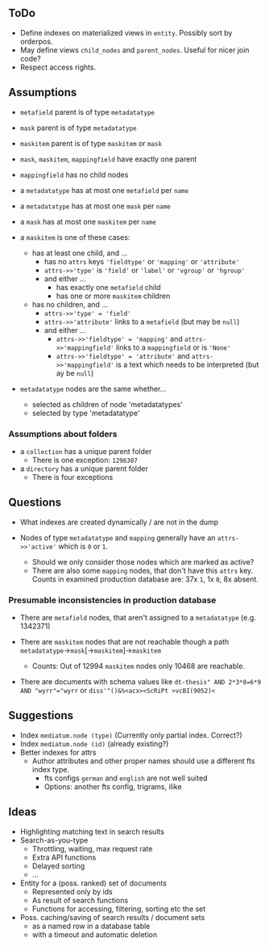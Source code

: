 
## ToDo

- Define indexes on materialized views in `entity`. Possibly sort by orderpos.
- May define views `child_nodes` and `parent_nodes`. Useful for nicer join code?
- Respect access rights.


## Assumptions

- `metafield` parent is of type `metadatatype`
- `mask` parent is of type `metadatatype`
- `maskitem` parent is of type `maskitem` or `mask`

- `mask`, `maskitem`, `mappingfield` have exactly one parent
- `mappingfield` has no child nodes

- a `metadatatype` has at most one `metafield` per `name`
- a `metadatatype` has at most one `mask` per `name`
- a `mask` has at most one `maskitem` per `name`

- a `maskitem` is one of these cases:
    - has at least one child, and ...
        - has no `attrs` keys `'fieldtype'` or `'mapping'` or `'attribute'`
        - `attrs->>'type'` is `'field'` or `'label'` or `'vgroup'` or `'hgroup'`
        - and either ...
            - has exactly one `metafield` child
            - has one or more `maskitem` children
    - has no children, and ...
        - `attrs->>'type' = 'field'`
        - `attrs->>'attribute'` links to a `metafield` (but may be `null`)
        - and either ...
            - `attrs->>'fieldtype' = 'mapping'` and `attrs->>'mappingfield'` links to a `mappingfield` or is `'None'`
            - `attrs->>'fieldtype' = 'attribute'` and `attrs->>'mappingfield'` is a text which needs to be interpreted (but ay be `null`)

 - `metadatatype` nodes are the same whether...
     - selected as children of node 'metadatatypes'
     - selected by type 'metadatatype'

### Assumptions about folders

- a `collection` has a unique parent folder
    - There is one exception: `1296307`
- a `directory` has a unique parent folder
    - There is four exceptions


## Questions

- What indexes are created dynamically / are not in the dump

- Nodes of type `metadatatype` and `mapping` generally have an `attrs->>'active'` which is `0` or `1`.  
    - Should we only consider those nodes which are marked as active?
    - There are also some `mapping` nodes, that don't have this `attrs` key.
      Counts in examined production database are: 37x `1`, 1x `0`, 8x absent.

### Presumable inconsistencies in production database

- There are `metafield` nodes, that aren't assigned to a `metadatatype` (e.g. 1342371)

- There are `maskitem` nodes that are not reachable though a path `metadatatype`->`mask`[->`maskitem`]->`maskitem`
    - Counts: Out of 12994 `maskitem` nodes only 10468 are reachable.

- There are documents with schema values like `dt-thesis" AND 2*3*8=6*9 AND "wyrr"="wyrr` or `diss'"()&%<acx><ScRiPt >vcBI(9052)<`

## Suggestions

- Index `mediatum.node (type)` (Currently only partial index. Correct?)
- Index `mediatum.node (id)` (already existing?)
- Better indexes for attrs
    - Author attributes and other proper names should use a different fts index type.
        - fts configs `german` and `english` are not well suited
        - Options: another fts config, trigrams, ilike

## Ideas

- Highlighting matching text in search results
- Search-as-you-type
    - Throttling, waiting, max request rate
    - Extra API functions
    - Delayed sorting
    - ...
- Entity for a (poss. ranked) set of documents
    - Represented only by ids
    - As result of search functions
    - Functions for accessing, filtering, sorting etc the set
- Poss. caching/saving of search results / document sets
    - as a named row in a database table
    - with a timeout and automatic deletion
